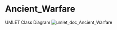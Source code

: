 # Ancient_Warfare
UMLET Class Diagram
![umlet_doc_Ancient_Warfare](https://user-images.githubusercontent.com/22448961/210729386-7ecda76f-fb6d-47ae-bf98-f15db449fb7f.png)
